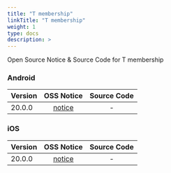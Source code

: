 ```yaml
---
title: "T membership"
linkTitle: "T membership"
weight: 1
type: docs
description: >
---
```


Open Source Notice & Source Code for T membership

### Android

| Version | OSS Notice | Source Code |
|---|:---:|:---:|
| 20.0.0 | [notice](https://opensource.sktelecom.com/compliance_artifacts/t_membership/android/20.0.0/Tmembership_android_20.0.0_OSS_Notice.html)  | - |

### iOS

| Version | OSS Notice | Source Code |
|---|:---:|:---:|
| 20.0.0 | [notice](https://opensource.sktelecom.com/compliance_artifacts/t_membership/ios/20.0.0/Tmembership_ios_20.0.0_OSS_Notice.html)  | - |